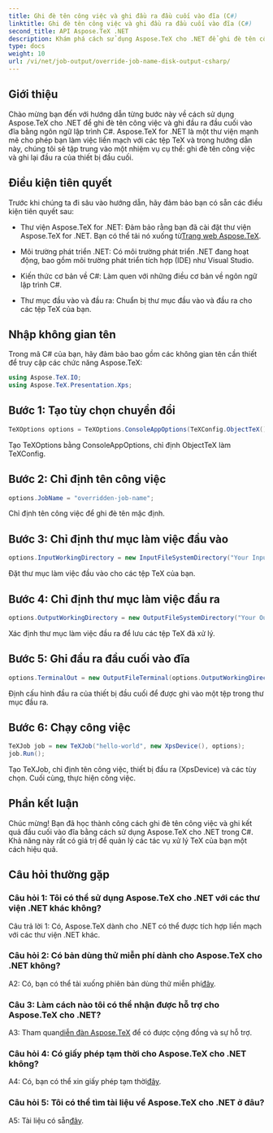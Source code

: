 ```yaml
---
title: Ghi đè tên công việc và ghi đầu ra đầu cuối vào đĩa (C#)
linktitle: Ghi đè tên công việc và ghi đầu ra đầu cuối vào đĩa (C#)
second_title: API Aspose.TeX .NET
description: Khám phá cách sử dụng Aspose.TeX cho .NET để ghi đè tên công việc và ghi lại đầu ra của thiết bị đầu cuối. Làm theo hướng dẫn toàn diện của chúng tôi để quản lý tệp TeX liền mạch.
type: docs
weight: 10
url: /vi/net/job-output/override-job-name-disk-output-csharp/
---
```

## Giới thiệu

Chào mừng bạn đến với hướng dẫn từng bước này về cách sử dụng Aspose.TeX cho .NET để ghi đè tên công việc và ghi đầu ra đầu cuối vào đĩa bằng ngôn ngữ lập trình C#. Aspose.TeX for .NET là một thư viện mạnh mẽ cho phép bạn làm việc liền mạch với các tệp TeX và trong hướng dẫn này, chúng tôi sẽ tập trung vào một nhiệm vụ cụ thể: ghi đè tên công việc và ghi lại đầu ra của thiết bị đầu cuối.

## Điều kiện tiên quyết

Trước khi chúng ta đi sâu vào hướng dẫn, hãy đảm bảo bạn có sẵn các điều kiện tiên quyết sau:

-  Thư viện Aspose.TeX for .NET: Đảm bảo rằng bạn đã cài đặt thư viện Aspose.TeX for .NET. Bạn có thể tải nó xuống từ[Trang web Aspose.TeX](https://releases.aspose.com/tex/net/).

- Môi trường phát triển .NET: Có môi trường phát triển .NET đang hoạt động, bao gồm môi trường phát triển tích hợp (IDE) như Visual Studio.

- Kiến thức cơ bản về C#: Làm quen với những điều cơ bản về ngôn ngữ lập trình C#.

- Thư mục đầu vào và đầu ra: Chuẩn bị thư mục đầu vào và đầu ra cho các tệp TeX của bạn.

## Nhập không gian tên

Trong mã C# của bạn, hãy đảm bảo bao gồm các không gian tên cần thiết để truy cập các chức năng Aspose.TeX:

```csharp
using Aspose.TeX.IO;
using Aspose.TeX.Presentation.Xps;
```

## Bước 1: Tạo tùy chọn chuyển đổi

```csharp
TeXOptions options = TeXOptions.ConsoleAppOptions(TeXConfig.ObjectTeX());
```

Tạo TeXOptions bằng ConsoleAppOptions, chỉ định ObjectTeX làm TeXConfig.

## Bước 2: Chỉ định tên công việc

```csharp
options.JobName = "overridden-job-name";
```

Chỉ định tên công việc để ghi đè tên mặc định.

## Bước 3: Chỉ định thư mục làm việc đầu vào

```csharp
options.InputWorkingDirectory = new InputFileSystemDirectory("Your Input Directory");
```

Đặt thư mục làm việc đầu vào cho các tệp TeX của bạn.

## Bước 4: Chỉ định thư mục làm việc đầu ra

```csharp
options.OutputWorkingDirectory = new OutputFileSystemDirectory("Your Output Directory");
```

Xác định thư mục làm việc đầu ra để lưu các tệp TeX đã xử lý.

## Bước 5: Ghi đầu ra đầu cuối vào đĩa

```csharp
options.TerminalOut = new OutputFileTerminal(options.OutputWorkingDirectory);
```

Định cấu hình đầu ra của thiết bị đầu cuối để được ghi vào một tệp trong thư mục đầu ra.

## Bước 6: Chạy công việc

```csharp
TeXJob job = new TeXJob("hello-world", new XpsDevice(), options);
job.Run();
```

Tạo TeXJob, chỉ định tên công việc, thiết bị đầu ra (XpsDevice) và các tùy chọn. Cuối cùng, thực hiện công việc.

## Phần kết luận

Chúc mừng! Bạn đã học thành công cách ghi đè tên công việc và ghi kết quả đầu cuối vào đĩa bằng cách sử dụng Aspose.TeX cho .NET trong C#. Khả năng này rất có giá trị để quản lý các tác vụ xử lý TeX của bạn một cách hiệu quả.

## Câu hỏi thường gặp

### Câu hỏi 1: Tôi có thể sử dụng Aspose.TeX cho .NET với các thư viện .NET khác không?

Câu trả lời 1: Có, Aspose.TeX dành cho .NET có thể được tích hợp liền mạch với các thư viện .NET khác.

### Câu hỏi 2: Có bản dùng thử miễn phí dành cho Aspose.TeX cho .NET không?

 A2: Có, bạn có thể tải xuống phiên bản dùng thử miễn phí[đây](https://releases.aspose.com/).

### Câu 3: Làm cách nào tôi có thể nhận được hỗ trợ cho Aspose.TeX cho .NET?

 A3: Tham quan[diễn đàn Aspose.TeX](https://forum.aspose.com/c/tex/47) để có được cộng đồng và sự hỗ trợ.

### Câu hỏi 4: Có giấy phép tạm thời cho Aspose.TeX cho .NET không?

 A4: Có, bạn có thể xin giấy phép tạm thời[đây](https://purchase.aspose.com/temporary-license/).

### Câu hỏi 5: Tôi có thể tìm tài liệu về Aspose.TeX cho .NET ở đâu?

 A5: Tài liệu có sẵn[đây](https://reference.aspose.com/tex/net/).